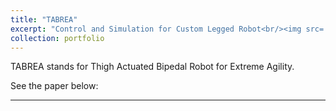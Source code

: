 ```yaml
---
title: "TABREA"
excerpt: "Control and Simulation for Custom Legged Robot<br/><img src='/images/tabrea_prototype.png'>"
collection: portfolio
---
```


TABREA stands for Thigh Actuated Bipedal Robot for Extreme Agility.

See the paper below:

---
